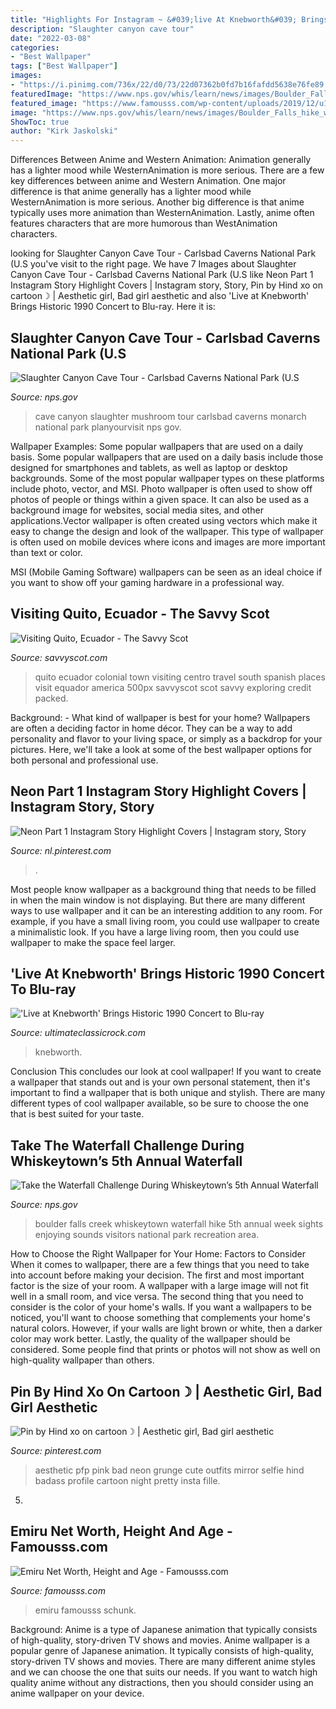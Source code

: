 ```yaml
---
title: "Highlights For Instagram ~ &#039;live At Knebworth&#039; Brings Historic 1990 Concert To Blu-ray"
description: "Slaughter canyon cave tour"
date: "2022-03-08"
categories:
- "Best Wallpaper"
tags: ["Best Wallpaper"]
images:
- "https://i.pinimg.com/736x/22/d0/73/22d07362b0fd7b16fafdd5638e76fe89.jpg"
featuredImage: "https://www.nps.gov/whis/learn/news/images/Boulder_Falls_hike_web.jpg"
featured_image: "https://www.famousss.com/wp-content/uploads/2019/12/u1cem1c9l0p31-727x1024.jpg"
image: "https://www.nps.gov/whis/learn/news/images/Boulder_Falls_hike_web.jpg"
ShowToc: true
author: "Kirk Jaskolski"
---
```



Differences Between Anime and Western Animation: Animation generally has a lighter mood while WesternAnimation is more serious.
There are a few key differences between anime and Western Animation. One major difference is that anime generally has a lighter mood while WesternAnimation is more serious. Another big difference is that anime typically uses more animation than WesternAnimation. Lastly, anime often features characters that are more humorous than WestAnimation characters.

	

		
looking for Slaughter Canyon Cave Tour - Carlsbad Caverns National Park (U.S you've visit to the right page. We have 7 Images about Slaughter Canyon Cave Tour - Carlsbad Caverns National Park (U.S like Neon Part 1 Instagram Story Highlight Covers | Instagram story, Story, Pin by Hind xo on cartoon☽ | Aesthetic girl, Bad girl aesthetic and also &#039;Live at Knebworth&#039; Brings Historic 1990 Concert to Blu-ray. Here it is:
		
    
## Slaughter Canyon Cave Tour - Carlsbad Caverns National Park (U.S

<img loading=lazy src="https://www.nps.gov/cave/planyourvisit/images/Mushroom-SCC_1_1.jpg" onerror="this.onerror=null;this.src='https://tse3.mm.bing.net/th?id=OIP.awd0fT7ervONqUq0Ysf0qwHaE7&amp;pid=15.1';" alt="Slaughter Canyon Cave Tour - Carlsbad Caverns National Park (U.S">

_Source: nps.gov_

>cave canyon slaughter mushroom tour carlsbad caverns monarch national park planyourvisit nps gov. 

	

Wallpaper Examples: Some popular wallpapers that are used on a daily basis.
Some popular wallpapers that are used on a daily basis include those designed for smartphones and tablets, as well as laptop or desktop backgrounds. Some of the most popular wallpaper types on these platforms include photo, vector, and MSI. 
Photo wallpaper is often used to show off photos of people or things within a given space. It can also be used as a background image for websites, social media sites, and other applications.Vector wallpaper is often created using vectors which make it easy to change the design and look of the wallpaper. This type of wallpaper is often used on mobile devices where icons and images are more important than text or color. 

MSI (Mobile Gaming Software) wallpapers can be seen as an ideal choice if you want to show off your gaming hardware in a professional way.

    
## Visiting Quito, Ecuador - The Savvy Scot

<img loading=lazy src="https://savvyscot.com/wp-content/uploads/2015/08/quito.jpg" onerror="this.onerror=null;this.src='https://tse1.mm.bing.net/th?id=OIP.KYjJH3Ry_UfznsZB0I5xoAHaLJ&amp;pid=15.1';" alt="Visiting Quito, Ecuador - The Savvy Scot">

_Source: savvyscot.com_

>quito ecuador colonial town visiting centro travel south spanish places visit equador america 500px savvyscot scot savvy exploring credit packed. 

	

Background: - What kind of wallpaper is best for your home?
Wallpapers are often a deciding factor in home décor. They can be a way to add personality and flavor to your living space, or simply as a backdrop for your pictures. Here, we'll take a look at some of the best wallpaper options for both personal and professional use.

    
## Neon Part 1 Instagram Story Highlight Covers | Instagram Story, Story

<img loading=lazy src="https://i.pinimg.com/736x/7d/77/58/7d775837bc6c4a357427a13e4f3183c8.jpg" onerror="this.onerror=null;this.src='https://tse4.mm.bing.net/th?id=OIP.cs09Lv7CEdBk3V4zheTPNAHaKe&amp;pid=15.1';" alt="Neon Part 1 Instagram Story Highlight Covers | Instagram story, Story">

_Source: nl.pinterest.com_

>. 

	

Most people know wallpaper as a background thing that needs to be filled in when the main window is not displaying. But there are many different ways to use wallpaper and it can be an interesting addition to any room. For example, if you have a small living room, you could use wallpaper to create a minimalistic look. If you have a large living room, then you could use wallpaper to make the space feel larger.

    
## &#039;Live At Knebworth&#039; Brings Historic 1990 Concert To Blu-ray

<img loading=lazy src="https://townsquare.media/site/295/files/2015/01/Knebworth.jpg?w=1200&amp;h=0&amp;zc=1&amp;s=0&amp;a=t&amp;q=89" onerror="this.onerror=null;this.src='https://tse4.mm.bing.net/th?id=OIP.m2-F3hGb_1OKPixi8A7M8AHaE8&amp;pid=15.1';" alt="&#039;Live at Knebworth&#039; Brings Historic 1990 Concert to Blu-ray">

_Source: ultimateclassicrock.com_

>knebworth. 

	

Conclusion
This concludes our look at cool wallpaper! If you want to create a wallpaper that stands out and is your own personal statement, then it's important to find a wallpaper that is both unique and stylish. There are many different types of cool wallpaper available, so be sure to choose the one that is best suited for your taste.

    
## Take The Waterfall Challenge During Whiskeytown’s 5th Annual Waterfall

<img loading=lazy src="https://www.nps.gov/whis/learn/news/images/Boulder_Falls_hike_web.jpg" onerror="this.onerror=null;this.src='https://tse2.mm.bing.net/th?id=OIP.GaV5BNJOAxT_Jtywc4WDyAHaE9&amp;pid=15.1';" alt="Take the Waterfall Challenge During Whiskeytown’s 5th Annual Waterfall">

_Source: nps.gov_

>boulder falls creek whiskeytown waterfall hike 5th annual week sights enjoying sounds visitors national park recreation area. 

	

How to Choose the Right Wallpaper for Your Home: Factors to Consider
When it comes to wallpaper, there are a few things that you need to take into account before making your decision. The first and most important factor is the size of your room. A wallpaper with a large image will not fit well in a small room, and vice versa. 
The second thing that you need to consider is the color of your home's walls. If you want a wallpapers to be noticed, you'll want to choose something that complements your home's natural colors. However, if your walls are light brown or white, then a darker color may work better. 
Lastly, the quality of the wallpaper should be considered. Some people find that prints or photos will not show as well on high-quality wallpaper than others.

    
## Pin By Hind Xo On Cartoon☽ | Aesthetic Girl, Bad Girl Aesthetic

<img loading=lazy src="https://i.pinimg.com/736x/22/d0/73/22d07362b0fd7b16fafdd5638e76fe89.jpg" onerror="this.onerror=null;this.src='https://tse3.mm.bing.net/th?id=OIP.BrvyUEyFdVdt4Heu4HIbhwHaNJ&amp;pid=15.1';" alt="Pin by Hind xo on cartoon☽ | Aesthetic girl, Bad girl aesthetic">

_Source: pinterest.com_

>aesthetic pfp pink bad neon grunge cute outfits mirror selfie hind badass profile cartoon night pretty insta fille. 

	

5.

    
## Emiru Net Worth, Height And Age - Famousss.com

<img loading=lazy src="https://www.famousss.com/wp-content/uploads/2019/12/u1cem1c9l0p31-727x1024.jpg" onerror="this.onerror=null;this.src='https://tse4.mm.bing.net/th?id=OIP.QqTFl9LGMr5cCk4JAgK0gQHaKb&amp;pid=15.1';" alt="Emiru Net Worth, Height and Age - Famousss.com">

_Source: famousss.com_

>emiru famousss schunk. 

	

Background: Anime is a type of Japanese animation that typically consists of high-quality, story-driven TV shows and movies.
Anime wallpaper is a popular genre of Japanese animation. It typically consists of high-quality, story-driven TV shows and movies. There are many different anime styles and we can choose the one that suits our needs. If you want to watch high quality anime without any distractions, then you should consider using an anime wallpaper on your device.

